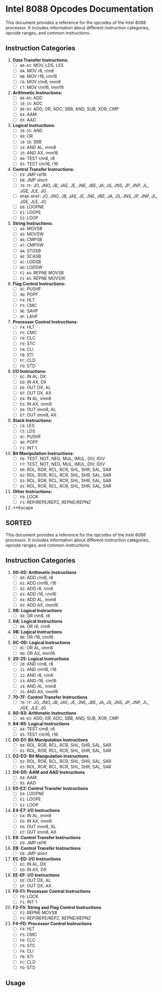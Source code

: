 # Intel 8088 Opcodes Documentation

This document provides a reference for the opcodes of the Intel 8088 processor. It includes information about different instruction categories, opcode ranges, and common instructions.

## Instruction Categories

1. **Data Transfer Instructions:**
    -  [ ] `A0-A3`: MOV, LDS, LES
    -  [ ] `8A`: MOV r8, r/m8
    -  [ ] `8B`: MOV r16, r/m16
    -  [ ] `C6`: MOV r/m8, imm8
    -  [ ] `C7`: MOV r/m16, imm16

2. **Arithmetic Instructions:**
    -  [ ] `00-05`: ADD
    -  [ ] `10-15`: ADC
    -  [ ] `80-83`: ADD, OR,  ADC, SBB, AND, SUB, XOR, CMP
    -  [ ] `D4`: AAM
    -  [ ] `D5`: AAD

3. **Logical Instructions:**
    -  [ ] `20-25`: AND
    -  [ ] `08`: OR
    -  [ ] `18-1D`: SBB
    -  [ ] `24`: AND AL, imm8
    -  [ ] `25`: AND AX, imm16
    -  [ ] `84`: TEST r/m8, r8
    -  [ ] `85`: TEST r/m16, r16

4. **Control Transfer Instructions:**
    -  [ ] `E9`: JMP rel16
    -  [ ] `EB`: JMP short
    -  [ ] `70-7F`: JO, JNO, JB, JAE, JE, JNE, JBE, JA, JS, JNS, JP, JNP, JL, JGE, JLE, JG
    -  [ ] `0F80-0F8F`: JO, JNO, JB, JAE, JE, JNE, JBE, JA, JS, JNS, JP, JNP, JL, JGE, JLE, JG
    -  [ ] `E0`: LOOPNE
    -  [ ] `E1`: LOOPE
    -  [ ] `E2`: LOOP

5. **String Instructions:**
    -  [ ] `A4`: MOVSB
    -  [ ] `A5`: MOVSW
    -  [ ] `A6`: CMPSB
    -  [ ] `A7`: CMPSW
    -  [ ] `AA`: STOSB
    -  [ ] `AE`: SCASB
    -  [ ] `AC`: LODSB
    -  [ ] `AD`: LODSW
    -  [ ] `F2 A4`: REPNE MOVSB
    -  [ ] `F2 A5`: REPNE MOVSW

6. **Flag Control Instructions:**
    - [ ] `9C`: PUSHF
    - [ ] `9D`: POPF
    - [ ] `F4`: HLT
    - [ ] `F5`: CMC
    - [ ] `9E`: SAHF
    - [ ] `9F`: LAHF

7. **Processor Control Instructions:**
    - [ ] `F4`: HLT
    - [ ] `F5`: CMC
    - [ ] `F8`: CLC
    - [ ] `F9`: STC
    - [ ] `FA`: CLI
    - [ ] `FB`: STI
    - [ ] `FC`: CLD
    - [ ] `FD`: STD

8. **I/O Instructions:**
    - [ ] `EC`: IN AL, DX
    - [ ] `ED`: IN AX, DX
    - [ ] `EE`: OUT DX, AL
    - [ ] `EF`: OUT DX, AX
    - [ ] `E4`: IN AL, imm8
    - [ ] `E5`: IN AX, imm8
    - [ ] `E6`: OUT imm8, AL
    - [ ] `E7`: OUT imm8, AX

9. **Stack Instructions:**
    - [ ] `C4`: LES
    - [ ] `C5`: LDS
    - [ ] `9C`: PUSHF
    - [ ] `9D`: POPF
    - [ ] `F1`: INT 1

10. **Bit Manipulation Instructions:**
    - [ ] `F6`: TEST, NOT, NEG, MUL, IMUL, DIV, IDIV
    - [ ] `F7`: TEST, NOT, NEG, MUL, IMUL, DIV, IDIV
    - [ ] `D0`: ROL, ROR, RCL, RCR, SHL, SHR, SAL, SAR
    - [ ] `D2`: ROL, ROR, RCL, RCR, SHL, SHR, SAL, SAR
    - [ ] `D3`: ROL, ROR, RCL, RCR, SHL, SHR, SAL, SAR
    - [ ] `D1`: ROL, ROR, RCL, RCR, SHL, SHR, SAL, SAR

11. **Other Instructions:**
    - [ ] `F0`: LOCK
    - [ ] `F3`: REP/REPE/REPZ, REPNE/REPNZ

12. **Escape

## SORTED

This document provides a reference for the opcodes of the Intel 8088 processor. It includes information about different instruction categories, opcode ranges, and common instructions.

## Instruction Categories

1. **00-05: Arithmetic Instructions**
    - [ ] `00`: ADD r/m8, r8
    - [ ] `01`: ADD r/m16, r16
    - [ ] `02`: ADD r8, r/m8
    - [ ] `03`: ADD r16, r/m16
    - [ ] `04`: ADD AL, imm8
    - [ ] `05`: ADD AX, imm16

2. **08: Logical Instructions**
    - [ ] `08`: OR r/m8, r8

3. **0A: Logical Instructions**
    - [ ] `0A`: OR r8, r/m8

4. **0B: Logical Instructions**
    - [ ] `0B`: OR r16, r/m16

5. **0C-0D: Logical Instructions**
    - [ ] `0C`: OR AL, imm8
    - [ ] `0D`: OR AX, imm16

6. **20-25: Logical Instructions**
    - [ ] `20`: AND r/m8, r8
    - [ ] `21`: AND r/m16, r16
    - [ ] `22`: AND r8, r/m8
    - [ ] `23`: AND r16, r/m16
    - [ ] `24`: AND AL, imm8
    - [ ] `25`: AND AX, imm16

7. **70-7F: Control Transfer Instructions**
    - [ ] `70-7F`: JO, JNO, JB, JAE, JE, JNE, JBE, JA, JS, JNS, JP, JNP, JL, JGE, JLE, JG

8. **80-83: Arithmetic Instructions**
    - [ ] `80-83`: ADD, OR, ADC, SBB, AND, SUB, XOR, CMP

9. **84-85: Logical Instructions**
    - [ ] `84`: TEST r/m8, r8
    - [ ] `85`: TEST r/m16, r16

10. **D0-D1: Bit Manipulation Instructions**
    - [ ] `D0`: ROL, ROR, RCL, RCR, SHL, SHR, SAL, SAR
    - [ ] `D1`: ROL, ROR, RCL, RCR, SHL, SHR, SAL, SAR

11. **D2-D3: Bit Manipulation Instructions**
    - [ ] `D2`: ROL, ROR, RCL, RCR, SHL, SHR, SAL, SAR
    - [ ] `D3`: ROL, ROR, RCL, RCR, SHL, SHR, SAL, SAR

12. **D4-D5: AAM and AAD Instructions**
    - [ ] `D4`: AAM
    - [ ] `D5`: AAD

13. **E0-E2: Control Transfer Instructions**
    - [ ] `E0`: LOOPNE
    - [ ] `E1`: LOOPE
    - [ ] `E2`: LOOP

14. **E4-E7: I/O Instructions**
    - [ ] `E4`: IN AL, imm8
    - [ ] `E5`: IN AX, imm8
    - [ ] `E6`: OUT imm8, AL
    - [ ] `E7`: OUT imm8, AX

15. **E9: Control Transfer Instructions**
    - [ ] `E9`: JMP rel16

16. **EB: Control Transfer Instructions**
    - [ ] `EB`: JMP short

17. **EC-ED: I/O Instructions**
    - [ ] `EC`: IN AL, DX
    - [ ] `ED`: IN AX, DX

18. **EE-EF: I/O Instructions**
    - [ ] `EE`: OUT DX, AL
    - [ ] `EF`: OUT DX, AX

19. **F0-F1: Processor Control Instructions**
    - [ ] `F0`: LOCK
    - [ ] `F1`: INT 1

20. **F2-F5: String and Flag Control Instructions**
    - [ ] `F2`: REPNE MOVSB
    - [ ] `F3`: REP/REPE/REPZ, REPNE/REPNZ

21. **F4-FD: Processor Control Instructions**
    - [ ] `F4`: HLT
    - [ ] `F5`: CMC
    - [ ] `F8`: CLC
    - [ ] `F9`: STC
    - [ ] `FA`: CLI
    - [ ] `FB`: STI
    - [ ] `FC`: CLD
    - [ ] `FD`: STD

## Usage
